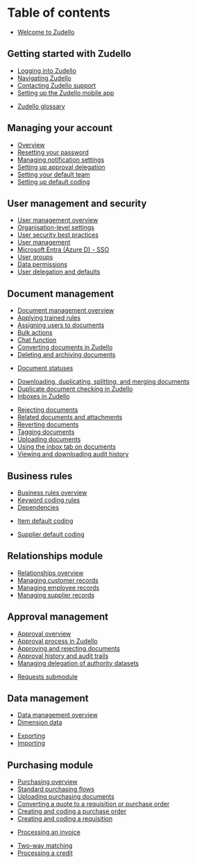 # Table of contents

- [Welcome to Zudello](homepage.md)

## Getting started with Zudello
* [Logging into Zudello](getting-started-with-zudello/logging-in-to-zudello.md)
* [Navigating Zudello](getting-started-with-zudello/navigating-zudello.md)
* [Contacting Zudello support](getting-started-with-zudello/contacting-zudello-support.md)
* [Setting up the Zudello mobile app](getting-started-with-zudello/setting-up-the-zudello-mobile-app.md)
- [Zudello glossary](getting-started-with-zudello/zudello-glossary.md)

## Managing your account
* [Overview](managing-your-account/managing-your-account.md)
* [Resetting your password](managing-your-account/resetting-your-password.md)
* [Managing notification settings](managing-your-account/managing-notification-settings.md)
* [Setting up approval delegation](managing-your-account/setting-up-approval-delegation.md)
* [Setting your default team](managing-your-account/setting-your-default-team.md)
* [Setting up default coding](managing-your-account/setting-up-default-coding.md)

## User management and security
* [User management overview](user-management-and-security/user-management-overview.md)
* [Organisation-level settings](user-management-and-security/organisation-level-settings.md)
* [User security best practices](user-management-and-security/user-security-best-practices.md)
* [User management](user-management-and-security/user-management.md)
* [Microsoft Entra (Azure D) - SSO](user-management-and-security/microsoft-entra-azure-ad-sso.md)
* [User groups](user-management-and-security/user-groups.md)
* [Data permissions](user-management-and-security/data-permissions.md)
* [User delegation and defaults](user-management-and-security/user-delegation-and-defaults.md)
<!-- * SSO and user provisioning -->

## Document management 
* [Document management overview](document-management/document-management-overview.md)
* [Applying trained rules](document-management/applying-trained-rules.md)
* [Assigning users to documents](document-management/assigning-users-to-documents.md)
* [Bulk actions](document-management/bulk-actions.md)
* [Chat function](document-management/chat-function.md)
* [Converting documents in Zudello](document-management/converting-documents-in-zudello.md)
* [Deleting and archiving documents](document-management/deleting-and-archiving-documents.md)
<!-- * Document errors --> 
- [Document statuses](document-management/document-statuses.md)
* [Downloading, duplicating, splitting, and merging documents](document-management/downloading-duplicating-splitting-and-merging-documents.md)
* [Duplicate document checking in Zudello](document-management/duplicate-document-checking-in-zudello.md)
* [Inboxes in Zudello](document-management/inboxes-in-zudello.md)
<!-- * [Moving documents between teams](document-management/moving-documents-between-teams.md)  -->
* [Rejecting documents](document-management/rejecting-documents.md)
* [Related documents and attachments](document-management/related-documents-and-attachments.md)
* [Reverting documents](document-management/reverting-documents.md)
* [Tagging documents](document-management/tagging-documents.md)
* [Uploading documents](document-management/uploading-documents.md)
* [Using the inbox tab on documents](document-management/using-the-inbox-tab-on-documents.md)
* [Viewing and downloading audit history](document-management/viewing-and-downloading-audit-history.md)

## Business rules
* [Business rules overview](business-rules/business-rules-overview.md)
* [Keyword coding rules](business-rules/keyword-coding-rules.md)
* [Dependencies](business-rules/data-dependencies.md)
<!-- * Item alternatives --> 
* [Item default coding](business-rules/item-default-coding.md)
<!-- * Supplier alternatives --> 
* [Supplier default coding](business-rules/supplier-default-coding.md)

## Relationships module
* [Relationships overview](relationships-module/relationships-overview.md)
* [Managing customer records](relationships-module/managing-customer-records.md)
* [Managing employee records](relationships-module/managing-employee-records.md)
* [Managing supplier records](relationships-module/managing-supplier-records.md)

## Approval management
* [Approval overview](approval-management/approval-overview.md)
* [Approval process in Zudello](approval-management/approval-process-in-zudello.md)
* [Approving and rejecting documents](approval-management/approving-and-rejecting-documents.md)
* [Approval history and audit trails](approval-management/approval-history-and-audit-trails.md)
* [Managing delegation of authority datasets](approval-management/managing-delegation-of-authority-datasets.md)
<!-- * Managing approval limits -->
* [Requests submodule](approval-management/requests-submodule.md)

## Data management
* [Data management overview](data-management/data-management-overview.md)
* [Dimension data](data-management/dimension-data.md)
- [Exporting](data-management/exporting-records.md)
- [Importing](data-management/importing-records.md)

## Purchasing module
* [Purchasing overview](purchasing-module/purchasing-overview.md)
* [Standard purchasing flows](purchasing-module/standard-purchasing-flows.md)
* [Uploading purchasing documents](purchasing-module/uploading-purchasing-documents.md)
* [Converting a quote to a requisition or purchase order](purchasing-module/converting-a-quote-to-a-requisition-or-purchase-order.md)
* [Creating and coding a purchase order](purchasing-module/creating-and-coding-a-purchase-order.md)
* [Creating and coding a requisition](purchasing-module/creating-and-coding-a-requisition.md)
<!-- * Closing a purchase order -->
* [Processing an invoice](purchasing-module/processing-an-invoice.md)
<!-- * Three-way matching -->
* [Two-way matching](purchasing-module/two-way-matching.md)
* [Processing a credit](purchasing-module/processing-a-credit.md)
<!-- * Supplier statement reconciliation -->